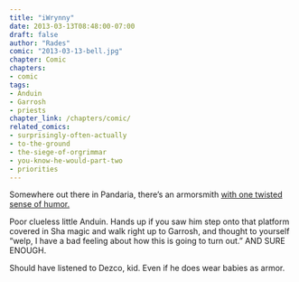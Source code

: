 ```yaml
---
title: "iWrynny"
date: 2013-03-13T08:48:00-07:00
draft: false
author: "Rades"
comic: "2013-03-13-bell.jpg"
chapter: Comic
chapters:
- comic
tags:
- Anduin
- Garrosh
- priests
chapter_link: /chapters/comic/
related_comics:
- surprisingly-often-actually
- to-the-ground
- the-siege-of-orgrimmar
- you-know-he-would-part-two
- priorities
---
```


Somewhere out there in Pandaria, there’s an armorsmith [with one twisted sense of humor.](https://bnetcmsus-a.akamaihd.net/cms/gallery/3DOU3Y2R8EL31361843411675.jpg)


Poor clueless little Anduin. Hands up if you saw him step onto that platform covered in Sha magic and walk right up to Garrosh, and thought to yourself “welp, I have a bad feeling about how this is going to turn out.” AND SURE ENOUGH. 


Should have listened to Dezco, kid. Even if he does wear babies as armor.

